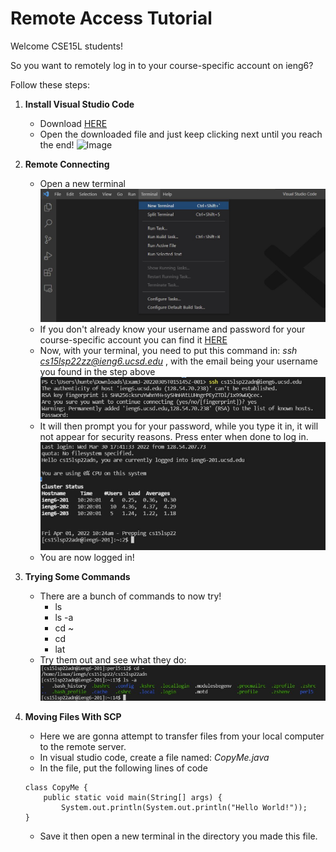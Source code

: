 # Remote Access Tutorial

Welcome CSE15L students!

So you want to remotely log in to your course-specific account on ieng6?

Follow these steps:

1. **Install Visual Studio Code**
    - Download [HERE](https://code.visualstudio.com/download)
    - Open the downloaded file and just keep clicking next until you reach the end!
    ![Image](https://blogs.sap.com/wp-content/uploads/2020/06/07_Successfull-Installation-1.png)

2. **Remote Connecting**
    - Open a new terminal
    ![Image](report1.jpg)
    - If you don't already know your username and password for your course-specific account you can find it [HERE](https://sdacs.ucsd.edu/~icc/index.php)
    - Now, with your terminal, you need to put this command in: *ssh cs15lsp22zz@ieng6.ucsd.edu* , with the email being your username you found in the step above
    ![Image](ssh.jpg)
    - It will then prompt you for your password, while you type it  in, it will not appear for security reasons. Press enter when done to log in.
    ![Image](ssh2.jpg)
    - You are now logged in!
    
3. **Trying Some Commands**
    - There are a bunch of commands to now try! 
        - ls 
        - ls -a 
        - cd ~
        - cd
        - lat
    - Try them out and see what they do:
    ![Image](ssh3.jpg)

4. **Moving Files With SCP**
    - Here we are gonna attempt to transfer files from your local computer to the remote server.
    - In visual studio code, create a file named: *CopyMe.java*
    - In the file, put the following lines of code
    ```
    class CopyMe {
        public static void main(String[] args) {
            System.out.println(System.out.println("Hello World!"));
    }
    ```
    - Save it then open a new terminal in the directory you made this file.

